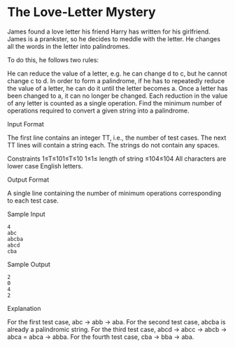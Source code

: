 The Love-Letter Mystery
=============

James found a love letter his friend Harry has written for his girlfriend. James is a prankster, so he decides to meddle with the letter. He changes all the words in the letter into palindromes.

To do this, he follows two rules:

He can reduce the value of a letter, e.g. he can change d to c, but he cannot change c to d.
In order to form a palindrome, if he has to repeatedly reduce the value of a letter, he can do it until the letter becomes a. Once a letter has been changed to a, it can no longer be changed.
Each reduction in the value of any letter is counted as a single operation. Find the minimum number of operations required to convert a given string into a palindrome.

Input Format

The first line contains an integer TT, i.e., the number of test cases. 
The next TT lines will contain a string each. The strings do not contain any spaces.

Constraints 
1≤T≤101≤T≤10 
1≤1≤ length of string ≤104≤104 
All characters are lower case English letters.

Output Format

A single line containing the number of minimum operations corresponding to each test case.

Sample Input
```
4
abc
abcba
abcd
cba
```
Sample Output
```
2
0
4
2
```
Explanation

For the first test case, abc -> abb -> aba.
For the second test case, abcba is already a palindromic string.
For the third test case, abcd -> abcc -> abcb -> abca = abca -> abba.
For the fourth test case, cba -> bba -> aba.